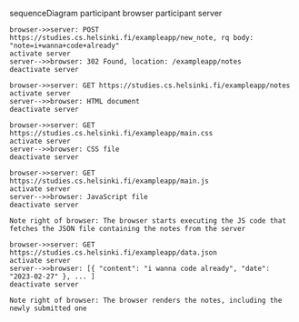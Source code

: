 sequenceDiagram
    participant browser
    participant server
    
    browser->>server: POST https://studies.cs.helsinki.fi/exampleapp/new_note, rq body: "note=i+wanna+code+already"
    activate server
    server-->>browser: 302 Found, location: /exampleapp/notes
    deactivate server
    
    browser->>server: GET https://studies.cs.helsinki.fi/exampleapp/notes
    activate server
    server-->>browser: HTML document
    deactivate server
    
    browser->>server: GET https://studies.cs.helsinki.fi/exampleapp/main.css
    activate server
    server-->>browser: CSS file
    deactivate server
    
    browser->>server: GET https://studies.cs.helsinki.fi/exampleapp/main.js
    activate server
    server-->>browser: JavaScript file
    deactivate server
    
    Note right of browser: The browser starts executing the JS code that fetches the JSON file containing the notes from the server
    
    browser->>server: GET https://studies.cs.helsinki.fi/exampleapp/data.json
    activate server
    server-->>browser: [{ "content": "i wanna code already", "date": "2023-02-27" }, ... ]
    deactivate server    

    Note right of browser: The browser renders the notes, including the newly submitted one
